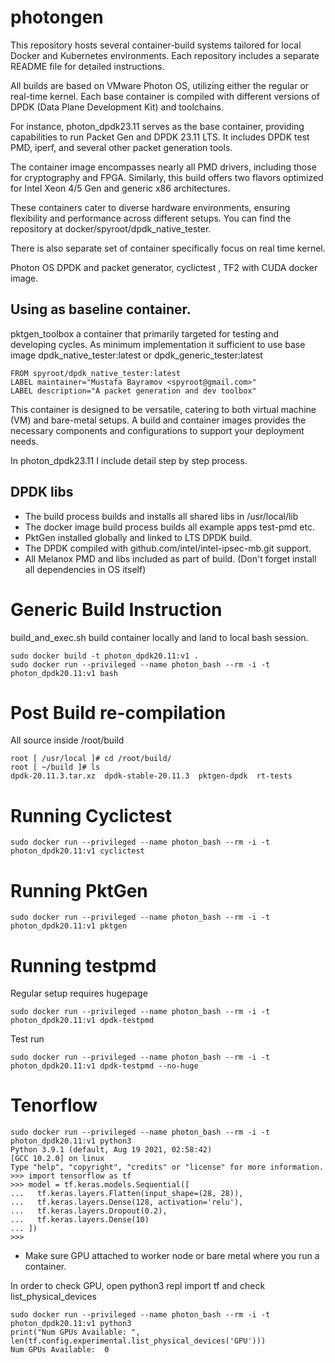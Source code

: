 # photongen

This repository hosts several container-build systems tailored for local Docker 
and Kubernetes environments. Each repository includes a separate README file for 
detailed instructions.

All builds are based on VMware Photon OS, utilizing either the regular or real-time kernel. 
Each base container is compiled with different versions of DPDK (Data Plane Development Kit) 
and toolchains.

For instance, photon_dpdk23.11 serves as the base container, providing capabilities to run Packet Gen 
and DPDK 23.11 LTS. It includes DPDK test PMD, iperf, and several other packet generation tools. 

The container image encompasses nearly all PMD drivers, including those for cryptography and FPGA.
Similarly, this build offers two flavors optimized for Intel Xeon 4/5 Gen and generic x86 architectures. 

These containers cater to diverse hardware environments, ensuring flexibility 
and performance across different setups. You can find the repository 
at docker/spyroot/dpdk_native_tester.

There is also separate set of container specifically focus on real time kernel.

Photon OS DPDK and packet generator, cyclictest , TF2 with CUDA docker image.

## Using as baseline container.

pktgen_toolbox a container that primarily targeted for testing and developing cycles.
As minimum implementation it sufficient to use base image dpdk_native_tester:latest 
or dpdk_generic_tester:latest

```Docker
FROM spyroot/dpdk_native_tester:latest
LABEL maintainer="Mustafa Bayramov <spyroot@gmail.com>"
LABEL description="A packet generation and dev toolbox"
```

This container is designed to be versatile, catering to both virtual machine (VM) 
and bare-metal setups. A build and container images  provides the necessary components 
and configurations to support your deployment needs.

In photon_dpdk23.11 I include detail step by step process.

## DPDK libs

* The build process builds and installs all shared libs in /usr/local/lib
* The docker image build process builds all example apps test-pmd etc.
* PktGen installed globally and linked to LTS DPDK build.
* The DPDK compiled with github.com/intel/intel-ipsec-mb.git support.
* All Melanox PMD and libs included as part of build. (Don't forget install all dependencies in OS itself)


# Generic Build Instruction

build_and_exec.sh build container locally and land to local bash session.

```
sudo docker build -t photon_dpdk20.11:v1 .
sudo docker run --privileged --name photon_bash --rm -i -t photon_dpdk20.11:v1 bash
```
# Post Build re-compilation

All source inside /root/build

```
root [ /usr/local ]# cd /root/build/
root [ ~/build ]# ls
dpdk-20.11.3.tar.xz  dpdk-stable-20.11.3  pktgen-dpdk  rt-tests
```

# Running Cyclictest

```
sudo docker run --privileged --name photon_bash --rm -i -t photon_dpdk20.11:v1 cyclictest
```

# Running PktGen

```
sudo docker run --privileged --name photon_bash --rm -i -t photon_dpdk20.11:v1 pktgen
```

# Running testpmd

Regular setup requires hugepage 

```
sudo docker run --privileged --name photon_bash --rm -i -t photon_dpdk20.11:v1 dpdk-testpmd
```

Test run

```
sudo docker run --privileged --name photon_bash --rm -i -t photon_dpdk20.11:v1 dpdk-testpmd --no-huge
```


# Tenorflow

```
sudo docker run --privileged --name photon_bash --rm -i -t photon_dpdk20.11:v1 python3
Python 3.9.1 (default, Aug 19 2021, 02:58:42)
[GCC 10.2.0] on linux
Type "help", "copyright", "credits" or "license" for more information.
>>> import tensorflow as tf
>>> model = tf.keras.models.Sequential([
...   tf.keras.layers.Flatten(input_shape=(28, 28)),
...   tf.keras.layers.Dense(128, activation='relu'),
...   tf.keras.layers.Dropout(0.2),
...   tf.keras.layers.Dense(10)
... ])
>>>
```

* Make sure GPU attached to worker node or bare metal where you run a container.

In order to check GPU,   open python3 repl import tf and check list_physical_devices 

```
sudo docker run --privileged --name photon_bash --rm -i -t photon_dpdk20.11:v1 python3
print("Num GPUs Available: ", len(tf.config.experimental.list_physical_devices('GPU')))
Num GPUs Available:  0
```

